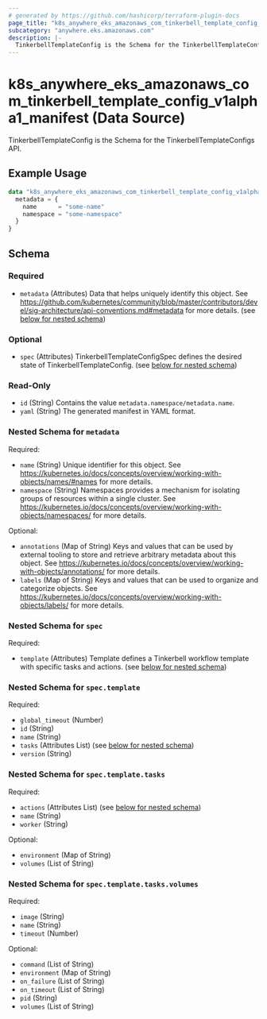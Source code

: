 ```yaml
---
# generated by https://github.com/hashicorp/terraform-plugin-docs
page_title: "k8s_anywhere_eks_amazonaws_com_tinkerbell_template_config_v1alpha1_manifest Data Source - terraform-provider-k8s"
subcategory: "anywhere.eks.amazonaws.com"
description: |-
  TinkerbellTemplateConfig is the Schema for the TinkerbellTemplateConfigs API.
---
```


# k8s_anywhere_eks_amazonaws_com_tinkerbell_template_config_v1alpha1_manifest (Data Source)

TinkerbellTemplateConfig is the Schema for the TinkerbellTemplateConfigs API.

## Example Usage

```terraform
data "k8s_anywhere_eks_amazonaws_com_tinkerbell_template_config_v1alpha1_manifest" "example" {
  metadata = {
    name      = "some-name"
    namespace = "some-namespace"
  }
}
```

<!-- schema generated by tfplugindocs -->
## Schema

### Required

- `metadata` (Attributes) Data that helps uniquely identify this object. See https://github.com/kubernetes/community/blob/master/contributors/devel/sig-architecture/api-conventions.md#metadata for more details. (see [below for nested schema](#nestedatt--metadata))

### Optional

- `spec` (Attributes) TinkerbellTemplateConfigSpec defines the desired state of TinkerbellTemplateConfig. (see [below for nested schema](#nestedatt--spec))

### Read-Only

- `id` (String) Contains the value `metadata.namespace/metadata.name`.
- `yaml` (String) The generated manifest in YAML format.

<a id="nestedatt--metadata"></a>
### Nested Schema for `metadata`

Required:

- `name` (String) Unique identifier for this object. See https://kubernetes.io/docs/concepts/overview/working-with-objects/names/#names for more details.
- `namespace` (String) Namespaces provides a mechanism for isolating groups of resources within a single cluster. See https://kubernetes.io/docs/concepts/overview/working-with-objects/namespaces/ for more details.

Optional:

- `annotations` (Map of String) Keys and values that can be used by external tooling to store and retrieve arbitrary metadata about this object. See https://kubernetes.io/docs/concepts/overview/working-with-objects/annotations/ for more details.
- `labels` (Map of String) Keys and values that can be used to organize and categorize objects. See https://kubernetes.io/docs/concepts/overview/working-with-objects/labels/ for more details.


<a id="nestedatt--spec"></a>
### Nested Schema for `spec`

Required:

- `template` (Attributes) Template defines a Tinkerbell workflow template with specific tasks and actions. (see [below for nested schema](#nestedatt--spec--template))

<a id="nestedatt--spec--template"></a>
### Nested Schema for `spec.template`

Required:

- `global_timeout` (Number)
- `id` (String)
- `name` (String)
- `tasks` (Attributes List) (see [below for nested schema](#nestedatt--spec--template--tasks))
- `version` (String)

<a id="nestedatt--spec--template--tasks"></a>
### Nested Schema for `spec.template.tasks`

Required:

- `actions` (Attributes List) (see [below for nested schema](#nestedatt--spec--template--tasks--actions))
- `name` (String)
- `worker` (String)

Optional:

- `environment` (Map of String)
- `volumes` (List of String)

<a id="nestedatt--spec--template--tasks--actions"></a>
### Nested Schema for `spec.template.tasks.volumes`

Required:

- `image` (String)
- `name` (String)
- `timeout` (Number)

Optional:

- `command` (List of String)
- `environment` (Map of String)
- `on_failure` (List of String)
- `on_timeout` (List of String)
- `pid` (String)
- `volumes` (List of String)

